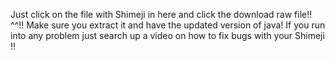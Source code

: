 Just click on the file with Shimeji in here and click the download raw file!! ^^!!
Make sure you extract it and have the updated version of java! If you run into any problem just search up a video on how to fix bugs with your Shimeji !!
